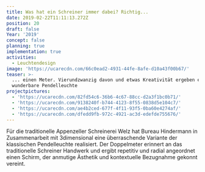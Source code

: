 ```yaml
---
title: Was hat ein Schreiner immer dabei? Richtig...
date: 2019-02-22T11:11:13.272Z
position: 20
draft: false
Year: '2019'
concept: false
planning: true
implementation: true
activities:
  - Leuchtendesign
image: 'https://ucarecdn.com/66c0ead2-4931-44fe-8afe-d10a43f00b67/'
teaser: >-
  ... einen Meter. Vierundzwanzig davon und etwas Kreativität ergeben eine
  wunderbare Pendelleuchte 
projectpictures:
  - 'https://ucarecdn.com/82fd54c6-36b6-4c67-88cc-d2a3f1bc0b71/'
  - 'https://ucarecdn.com/9138240f-b744-4123-8f55-0838d5e104c7/'
  - 'https://ucarecdn.com/ae4b2ced-677f-4f11-93f5-0ba60e4274af/'
  - 'https://ucarecdn.com/dfedd9fb-972c-4921-ac3d-edefde755676/'
---
```

Für die traditionelle Appenzeller Schreinerei Welz hat Bureau Hindermann in Zusammenarbeit mit 3dimensional eine überraschende Variante der klassischen Pendelleuchte realisiert. Der Doppelmeter erinnert an das traditionelle Schreiner Handwerk und ergibt repetitiv und radial angeordnet einen Schirm, der anmutige Ästhetik und kontextuelle Bezugnahme gekonnt vereint.
